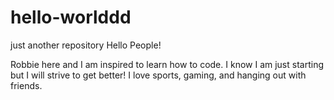 # hello-worlddd
just another repository
Hello People!

Robbie here and I am inspired to learn how to code. I know I am just starting but I will strive to get better! 
I love sports, gaming, and hanging out with friends.
